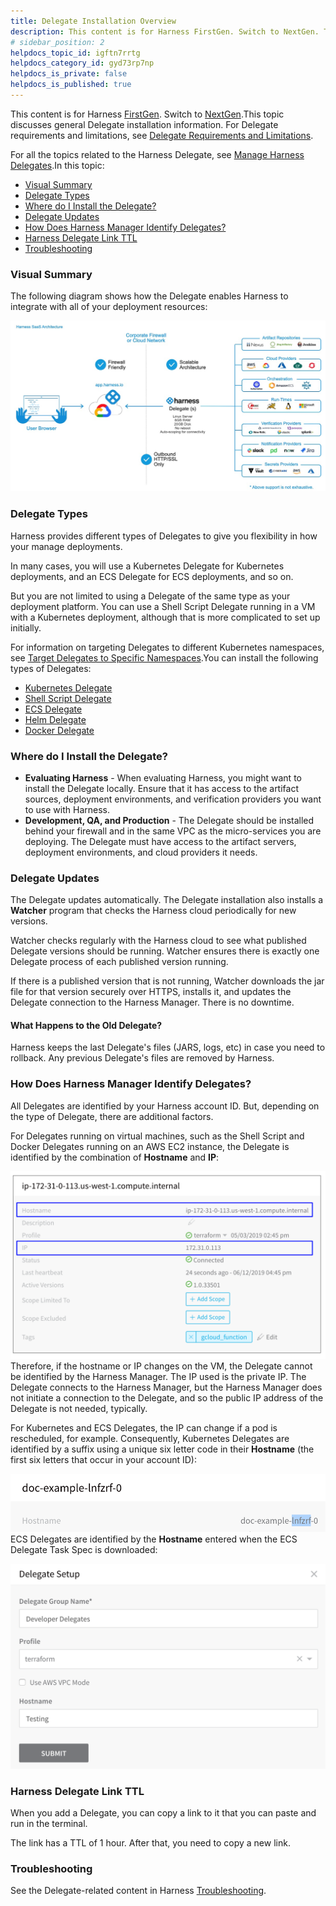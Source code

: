 ```yaml
---
title: Delegate Installation Overview
description: This content is for Harness FirstGen. Switch to NextGen. This topic discusses general Delegate installation information. For Delegate requirements and limitations, see Delegate Requirements and Limit…
# sidebar_position: 2
helpdocs_topic_id: igftn7rrtg
helpdocs_category_id: gyd73rp7np
helpdocs_is_private: false
helpdocs_is_published: true
---
```


This content is for Harness [FirstGen](../../../../getting-started/harness-first-gen-vs-harness-next-gen.md). Switch to [NextGen](https://docs.harness.io/article/re8kk0ex4k-delegate-installation-overview).This topic discusses general Delegate installation information. For Delegate requirements and limitations, see [Delegate Requirements and Limitations](delegate-requirements-and-limitations.md).

For all the topics related to the Harness Delegate, see [Manage Harness Delegates](https://docs.harness.io/category/manage-harness-delegates-firstgen).In this topic:

* [Visual Summary](#visual_summary)
* [Delegate Types](#delegate_types)
* [Where do I Install the Delegate?](#where_do_i_install_the_delegate)
* [Delegate Updates](#delegate_updates)
* [How Does Harness Manager Identify Delegates?](#how_does_harness_manager_identify_delegates)
* [Harness Delegate Link TTL](#harness_delegate_link_ttl)
* [Troubleshooting](#troubleshooting)

### Visual Summary

The following diagram shows how the Delegate enables Harness to integrate with all of your deployment resources:

![](./static/delegate-installation-overview-16.png)

### Delegate Types

Harness provides different types of Delegates to give you flexibility in how your manage deployments.

In many cases, you will use a Kubernetes Delegate for Kubernetes deployments, and an ECS Delegate for ECS deployments, and so on.

But you are not limited to using a Delegate of the same type as your deployment platform. You can use a Shell Script Delegate running in a VM with a Kubernetes deployment, although that is more complicated to set up initially.

For information on targeting Delegates to different Kubernetes namespaces, see [Target Delegates to Specific Namespaces](enable-delegate-to-deploy-to-multiple-kubernetes-namespaces.md).You can install the following types of Delegates:

* [Kubernetes Delegate](install-kubernetes-delegate.md)
* [Shell Script Delegate](install-shellscript-delegate.md)
* [ECS Delegate](install-ecs-delegate.md)
* [Helm Delegate](using-the-helm-delegate.md)
* [Docker Delegate](install-docker-delegate.md)

### Where do I Install the Delegate?

* **Evaluating Harness** - When evaluating Harness, you might want to install the Delegate locally. Ensure that it has access to the artifact sources, deployment environments, and verification providers you want to use with Harness.
* **Development, QA, and Production** - The Delegate should be installed behind your firewall and in the same VPC as the micro-services you are deploying. The Delegate must have access to the artifact servers, deployment environments, and cloud providers it needs.

### Delegate Updates

The Delegate updates automatically. The Delegate installation also installs a **Watcher** program that checks the Harness cloud periodically for new versions.

Watcher checks regularly with the Harness cloud to see what published Delegate versions should be running. Watcher ensures there is exactly one Delegate process of each published version running.

If there is a published version that is not running, Watcher downloads the jar file for that version securely over HTTPS, installs it, and updates the Delegate connection to the Harness Manager. There is no downtime.

#### What Happens to the Old Delegate?

Harness keeps the last Delegate's files (JARS, logs, etc) in case you need to rollback. Any previous Delegate's files are removed by Harness.

### How Does Harness Manager Identify Delegates?

All Delegates are identified by your Harness account ID. But, depending on the type of Delegate, there are additional factors.

For Delegates running on virtual machines, such as the Shell Script and Docker Delegates running on an AWS EC2 instance, the Delegate is identified by the combination of **Hostname** and **IP**:

![](./static/delegate-installation-overview-17.png)Therefore, if the hostname or IP changes on the VM, the Delegate cannot be identified by the Harness Manager. The IP used is the private IP. The Delegate connects to the Harness Manager, but the Harness Manager does not initiate a connection to the Delegate, and so the public IP address of the Delegate is not needed, typically.

For Kubernetes and ECS Delegates, the IP can change if a pod is rescheduled, for example. Consequently, Kubernetes Delegates are identified by a suffix using a unique six letter code in their **Hostname** (the first six letters that occur in your account ID):

![](./static/delegate-installation-overview-18.png)ECS Delegates are identified by the **Hostname** entered when the ECS Delegate Task Spec is downloaded:

![](./static/delegate-installation-overview-19.png)

### Harness Delegate Link TTL

When you add a Delegate, you can copy a link to it that you can paste and run in the terminal.

The link has a TTL of 1 hour. After that, you need to copy a new link.

### Troubleshooting

See the Delegate-related content in Harness [Troubleshooting](https://docs.harness.io/article/g9o2g5jbye-troubleshooting-harness).

